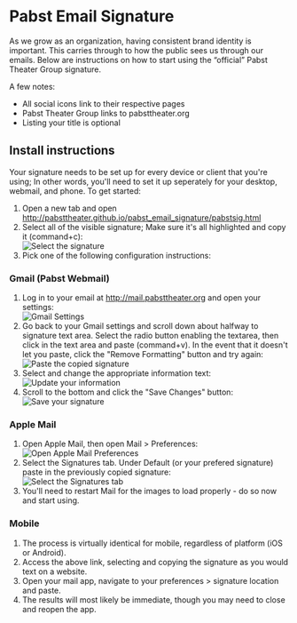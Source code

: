# Pabst Email Signature
As we grow as an organization, having consistent brand identity is important.
This carries through to how the public sees us through our emails.
Below are instructions on how to start using the “official” Pabst Theater Group signature.

A few notes:
- All social icons link to their respective pages
- Pabst Theater Group links to pabsttheater.org
- Listing your title is optional

## Install instructions
Your signature needs to be set up for every device or client that you're using; In other words, you'll need to set it up seperately for your desktop, webmail, and phone. To get started:
1. Open a new tab and open http://pabsttheater.github.io/pabst_email_signature/pabstsig.html
2. Select all of the visible signature; Make sure it's all highlighted and copy it (command+c):  
![Select the signature](https://pabsttheater-graphics.s3.amazonaws.com/emailsignature/PastedGraphic-2.png)  
3. Pick one of the following configuration instructions:

### Gmail (Pabst Webmail)
1. Log in to your email at http://mail.pabsttheater.org and open your settings:  
![Gmail Settings](https://pabsttheater-graphics.s3.amazonaws.com/emailsignature/PastedGraphic-1.png)  
2. Go back to your Gmail settings and scroll down about halfway to signature text area. Select the radio button enabling the textarea, then click in the text area and paste (command+v). In the event that it doesn't let you paste, click the "Remove Formatting" button and try again:  
![Paste the copied signature](https://pabsttheater-graphics.s3.amazonaws.com/emailsignature/PastedGraphic-3.png)  
3. Select and change the appropriate information text:  
![Update your information](https://pabsttheater-graphics.s3.amazonaws.com/emailsignature/PastedGraphic-5.png)  
4. Scroll to the bottom and click the "Save Changes" button:  
![Save your signature](https://pabsttheater-graphics.s3.amazonaws.com/emailsignature/PastedGraphic-6.png)

### Apple Mail
1. Open Apple Mail, then open Mail > Preferences:  
![Open Apple Mail Preferences](https://pabsttheater-graphics.s3.amazonaws.com/emailsignature/PastedGraphic-7.png)  
2. Select the Signatures tab. Under Default (or your prefered signature) paste in the previously copied signature:  
![Select the Signatures tab](https://pabsttheater-graphics.s3.amazonaws.com/emailsignature/PastedGraphic-8.png)
3. You'll need to restart Mail for the images to load properly - do so now and start using.

### Mobile
1. The process is virtually identical for mobile, regardless of platform (iOS or Android).
2. Access the above link, selecting and copying the signature as you would text on a website.
3. Open your mail app, navigate to your preferences > signature location and paste.
4. The results will most likely be immediate, though you may need to close and reopen the app.